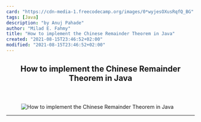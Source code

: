 ```yaml
---
card: "https://cdn-media-1.freecodecamp.org/images/0*wyjesOXusRqfQ_BG"
tags: [Java]
description: "by Anuj Pahade"
author: "Milad E. Fahmy"
title: "How to implement the Chinese Remainder Theorem in Java"
created: "2021-08-15T23:46:52+02:00"
modified: "2021-08-15T23:46:52+02:00"
---
```

<div class="site-wrapper">
<main id="site-main" class="site-main outer">
<div class="inner">
<article class="post-full post tag-java tag-cybersecurity tag-algorithms tag-coding tag-programming ">
<header class="post-full-header">
<h1 class="post-full-title">How to implement the Chinese Remainder Theorem in Java</h1>
</header>
<figure class="post-full-image">
<picture>
<source media="(max-width: 700px)" sizes="1px" srcset="data:image/gif;base64,R0lGODlhAQABAIAAAAAAAP///yH5BAEAAAAALAAAAAABAAEAAAIBRAA7 1w">
<source media="(min-width: 701px)" sizes="(max-width: 800px) 400px,
(max-width: 1170px) 700px,
1400px" srcset="https://cdn-media-1.freecodecamp.org/images/0*wyjesOXusRqfQ_BG 300w,
https://cdn-media-1.freecodecamp.org/images/0*wyjesOXusRqfQ_BG 600w,
https://cdn-media-1.freecodecamp.org/images/0*wyjesOXusRqfQ_BG 1000w,
https://cdn-media-1.freecodecamp.org/images/0*wyjesOXusRqfQ_BG 2000w">
<img onerror="this.style.display='none'" src="https://cdn-media-1.freecodecamp.org/images/0*wyjesOXusRqfQ_BG" alt="How to implement the Chinese Remainder Theorem in Java">
</picture>
</figure>
<section class="post-full-content">
<div class="post-content medium-migrated-article">
</div>
<hr>
</section>
</article>
</div>
</main>
</div>
<!-- Google Tag Manager (noscript) -->
<!-- End Google Tag Manager (noscript) -->
